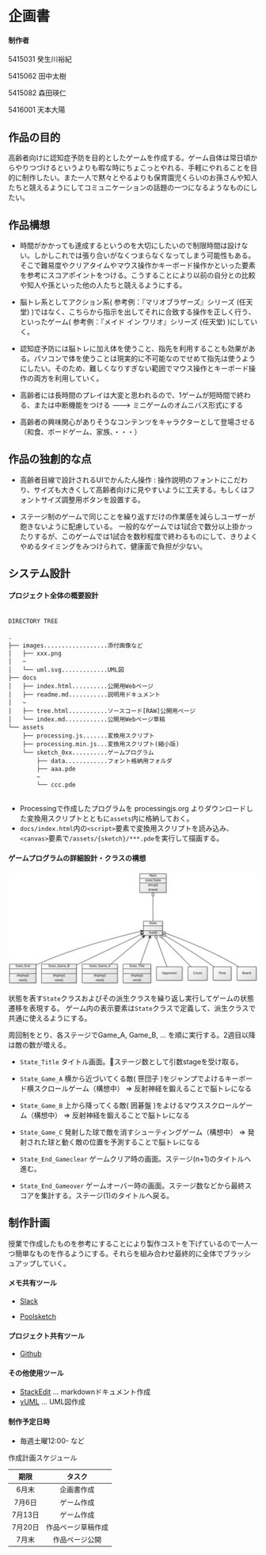 
# 企画書

#### 制作者

5415031 癸生川裕紀



5415062 田中太樹



5415082 森田瑛仁



5416001 天本大陽



## 作品の目的

 高齢者向けに認知症予防を目的としたゲームを作成する。ゲーム自体は常日頃からやりつづけるというよりも暇な時にちょこっとやれる、手軽にやれることを目的に制作したい。また一人で黙々とやるよりも保育園児くらいのお孫さんや知人たちと競えるようにしてコミュニケーションの話題の一つになるようなものにしたい。


## 作品構想

-   時間がかかっても達成するというのを大切にしたいので制限時間は設けない。しかしこれでは張り合いがなくつまらなくなってしまう可能性もある。そこで難易度やクリアタイムやマウス操作かキーボード操作かといった要素を参考にスコアポイントをつける。こうすることにより以前の自分との比較や知人や孫といった他の人たちと競えるようにする。

-   脳トレ系としてアクション系( 参考例：『マリオブラザーズ』シリーズ (任天堂) )ではなく、こちらから指示を出してそれに合致する操作を正しく行う、といったゲーム( 参考例：『メイド イン ワリオ』シリーズ (任天堂) )にしていく。

- 認知症予防には脳トレに加え体を使うこと、指先を利用することも効果がある。パソコンで体を使うことは現実的に不可能なのでせめて指先は使うようにしたい。そのため、難しくなりすぎない範囲でマウス操作とキーボード操作の両方を利用していく。

- 高齢者には長時間のプレイは大変と思われるので、1ゲームが短時間で終わる、または中断機能をつける ---> ミニゲームのオムニバス形式にする

- 高齢者の興味関心がありそうなコンテンツをキャラクターとして登場させる（和食、ボードゲーム、家族、・・・）

## 作品の独創的な点

- 高齢者目線で設計されるUIでかんたん操作 : 操作説明のフォントにこだわり、サイズも大きくして高齢者向けに見やすいように工夫する。もしくはフォントサイズ調整用ボタンを設置する。

- ステージ制のゲームで同じことを繰り返すだけの作業感を減らしユーザーが飽きないように配慮している。
一般的なゲームでは1試合で数分以上掛かったりするが、このゲームでは1試合を数秒程度で終わるものにして、きりよくやめるタイミングをみつけられて、健康面で負担が少ない。



## システム設計


#### プロジェクト全体の概要設計
```

DIRECTORY TREE

.
├── images..................添付画像など
│   ├── xxx.png
│   ~
│   └── uml.svg.............UML図
├── docs
│   ├── index.html..........公開用Webページ
│   ├── readme.md...........説明用ドキュメント
│   ~
│   ├── tree.html...........ソースコード[RAW]公開用ぺージ
│   └── index.md............公開用Webページ草稿
└── assets
    ├── processing.js.......変換用スクリプト
    ├── processing.min.js...変換用スクリプト(縮小版)
    └── sketch_0xx..........ゲームプログラム
        ├── data............フォント格納用フォルダ
        ├── aaa.pde
        ~
        └── ccc.pde


```
- Processingで作成したプログラムを processingjs.org よりダウンロードした変換用スクリプトとともに`assets`内に格納しておく。
- `docs/index.html`内の`<script>`要素で変換用スクリプトを読み込み、`<canvas>`要素で`/assets/{sketch}/***.pde`を実行して描画する。


#### ゲームプログラムの詳細設計・クラスの構想

![classDiagrams](images/uml.svg)


状態を表す`State`クラスおよびその派生クラスを繰り返し実行してゲームの状態遷移を表現する。
ゲーム内の表示要素は`State`クラスで定義して、派生クラスで共通に使えるようにする。

周回制をとり、各ステージでGame_A, Game_B, ... を順に実行する。2週目以降は敵の数が増える。

- `State_Title` タイトル画面。ステージ数として引数stageを受け取る。
- `State_Game_A` 横から近づいてくる敵( 笹団子 )をジャンプでよけるキーボード横スクロールゲーム（構想中）
&rArr; 反射神経を鍛えることで脳トレになる
- `State_Game_B` 上から降ってくる敵( 囲碁盤 )をよけるマウススクロールゲーム（構想中）
&rArr; 反射神経を鍛えることで脳トレになる
- `State_Game_C` 発射した球で敵を消すシューティングゲーム（構想中）
&rArr; 発射された球と動く敵の位置を予測することで脳トレになる

- `State_End_Gameclear` ゲームクリア時の画面。ステージ(n+1)のタイトルへ進む。
- `State_End_Gameover` ゲームオーバー時の画面。ステージ数などから最終スコアを集計する。ステージ(1)のタイトルへ戻る。




## 制作計画

授業で作成したものを参考にすることにより製作コストを下げているので一人一つ簡単なものを作るようにする。それらを組み合わせ最終的に全体でブラッシュアップしていく。
#### メモ共有ツール

- [Slack](https://digicon1.slack.com/)

- [Poolsketch](http://plsk.net/digicon2018)



#### プロジェクト共有ツール
- [Github](https://github.com/moriakijp/0622)

#### その他使用ツール
- [StackEdit](https://stackedit.io/) ... markdownドキュメント作成
- [yUML](https://yuml.me/) ... UML図作成


#### 制作予定日時

- 毎週土曜12:00- など

 作成計画スケジュール

|  期限   |       タスク       |
| :-----: | :----------------: |
|  6月末  |     企画書作成     |
| 7月6日  |     ゲーム作成     |
| 7月13日 |     ゲーム作成     |
| 7月20日 | 作品ページ草稿作成 |
| 7月末 |   作品ページ公開   |


<!--stackedit_data:

eyJoaXN0b3J5IjpbNTQxNTIxODY3LC0xMzUwMDAwOTA1LDEyNj

cxNTg2NjMsLTIyMDE3MDMzNSwtMTIzNzYxNjk2NiwtMTc4Mjc5

OTY5OF19

-->

<!--stackedit_data:

eyJoaXN0b3J5IjpbLTgxODY5MjUyNSwtODE4NjkyNTI1LDEzMz

k4ODM1MjksLTg4NzI3NDQ3MywtNDkwNTkyODU1LDE5MTA5MzMx

OSwtMTQ5OTk1ODU4MF19

-->
<!--stackedit_data:
eyJoaXN0b3J5IjpbLTE4MzM3NDIzMTYsMTQxMDQxNjI5OCwxMD
IxMDIwNTg1LC0yODM2MzA4LDcxNTMxMDEsLTE3OTExOTE2NDYs
NjU5ODI5NzIwLC0xNTg2NDg4Mzg5LDIwNjc4ODc4MjAsLTEyOD
QzNDU4MzUsMjEwMDE5NTk4Ml19
-->
